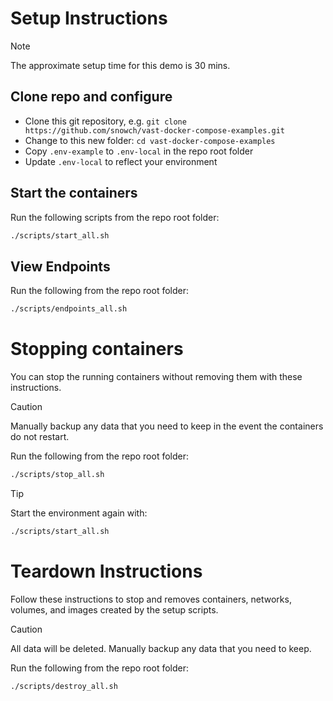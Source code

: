 # Setup Instructions

> [!NOTE]
> The approximate setup time for this demo is 30 mins.

## Clone repo and configure

- Clone this git repository, e.g. `git clone https://github.com/snowch/vast-docker-compose-examples.git`
- Change to this new folder: `cd vast-docker-compose-examples`
- Copy `.env-example` to `.env-local` in the repo root folder
- Update `.env-local` to reflect your environment

## Start the containers

Run the following scripts from the repo root folder:

```bash
./scripts/start_all.sh
```

## View Endpoints

Run the following from the repo root folder:

```bash
./scripts/endpoints_all.sh
```

# Stopping containers

You can stop the running containers without removing them with these instructions.

> [!CAUTION]
> Manually backup any data that you need to keep in the event the containers do not restart.

Run the following from the repo root folder:

```bash
./scripts/stop_all.sh
```

> [!TIP]
> Start the environment again with:
> ```bash
> ./scripts/start_all.sh
> ```


# Teardown Instructions

Follow these instructions to stop and removes containers, networks, volumes, and images created by the setup scripts.

> [!CAUTION]
> All data will be deleted. Manually backup any data that you need to keep.

Run the following from the repo root folder:

```bash
./scripts/destroy_all.sh
```


